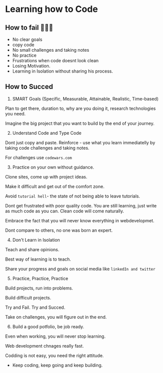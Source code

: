 # Learning how to Code

## How to fail 🥲🥲🥲

- No clear goals
- copy code
- No small challenges and taking notes
- No practice
- Frustrations when code doesnt look clean
- Losing Motivation.
- Learning in Isolation without sharing his process.

## How to Succed

1. SMART Goals (Specific, Measurable, Attainable, Realistic, Time-based)

Plan to get there, duration to, why are you doing it, research technologies you need.

Imagine the big project that you want to build by the end of your journey.

2. Understand Code and Type Code

Dont just copy and paste.
Reinforce - use what you learn immediatelly by taking code challenges and taking notes.

For challenges use `codewars.com`

3. Practice on your own without guidance.

Clone sites, come up with project ideas.

Make it difficult and get out of the comfort zone.

Avoid `tutorial hell`- the state of not being able to leave tutorials.

Dont get frustrated with poor quality code. You are still learning, just write as much code as you can. Clean code will come naturally.

Embrace the fact that you will never know everything in webdevelopmet.

Dont compare to others, no one was born an expert.

4. Don't Learn in Isolation

Teach and share opinions.

Best way of learning is to teach.

Share your progress and goals on social media like `linkedIn and twitter`

5. Practice, Practice, Practice

Build projects, run into problems.

Build difficult projects.

Try and Fail. Try and Succed.

Take on challenges, you will figure out in the end.

6. Build a good potfolio, be job ready.

Even when working, you will never stop learning.

Web development chnages really fast.

Codding is not easy, you need the right attitude.

- Keep coding, keep going and keep building.
